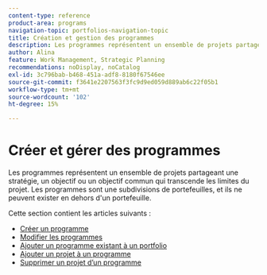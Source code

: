 ```yaml
---
content-type: reference
product-area: programs
navigation-topic: portfolios-navigation-topic
title: Création et gestion des programmes
description: Les programmes représentent un ensemble de projets partageant une stratégie, un objectif ou un objectif commun qui transcende les limites du projet. Les programmes sont une subdivisions de portefeuilles, et ils ne peuvent exister en dehors d'un portefeuille.
author: Alina
feature: Work Management, Strategic Planning
recommendations: noDisplay, noCatalog
exl-id: 3c796bab-b468-451a-adf8-8180f67546ee
source-git-commit: f3641e2207563f3fc9d9ed059d889ab6c22f05b1
workflow-type: tm+mt
source-wordcount: '102'
ht-degree: 15%

---
```


# Créer et gérer des programmes

Les programmes représentent un ensemble de projets partageant une stratégie, un objectif ou un objectif commun qui transcende les limites du projet.
Les programmes sont une subdivisions de portefeuilles, et ils ne peuvent exister en dehors d&#39;un portefeuille.

Cette section contient les articles suivants :

* [Créer un programme](../../../manage-work/portfolios/create-and-manage-programs/create-program.md)
* [Modifier les programmes](../../../manage-work/portfolios/create-and-manage-programs/edit-programs.md)
* [Ajouter un programme existant à un portfolio](../../../manage-work/portfolios/create-and-manage-programs/move-program.md)
* [Ajouter un projet à un programme](../../../manage-work/portfolios/create-and-manage-programs/add-project-to-program.md)
* [Supprimer un projet d’un programme](../../../manage-work/portfolios/create-and-manage-programs/remove-project-from-program.md)
